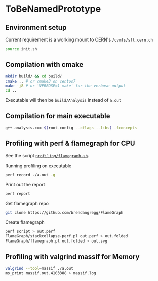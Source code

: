 # ToBeNamedPrototype

## Environment setup

Current requirement is a working mount to CERN's `/cvmfs/sft.cern.ch`

```bash
source init.sh
```

## Compilation with cmake

```bash
mkdir build/ && cd build/
cmake .. # or cmake3 on centos7
make -j8 # or 'VERBOSE=1 make' for the verbose output
cd ..
```
Executable will then be `build/Analysis` instead of `a.out`

## Compilation for main executable

```bash
g++ analysis.cxx $(root-config --cflags --libs) -fconcepts
```

## Profiling with perf & flamegraph for CPU

See the script [`profiling/flamegraph.sh`](profiling/flamegraph.sh).

Running profiling on executable

```bash
perf record ./a.out -g
```

Print out the report

```bash
perf report
```

Get flamegraph repo

```bash
git clone https://github.com/brendangregg/FlameGraph
```

Create flamegraph

```bash
perf script > out.perf
FlameGraph/stackcollapse-perf.pl out.perf > out.folded
FlameGraph/flamegraph.pl out.folded > out.svg
```

## Profiling with valgrind massif for Memory

```bash
valgrind --tool=massif ./a.out
ms_print massif.out.4103388 > massif.log
```
